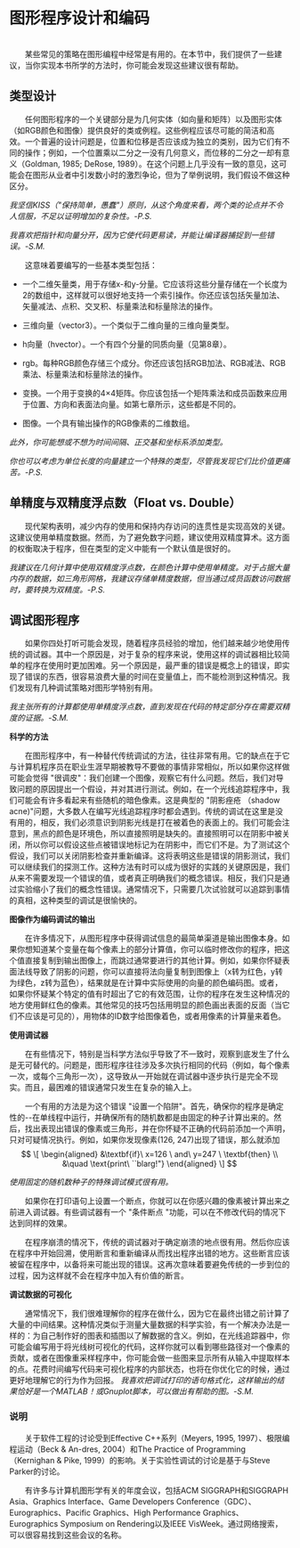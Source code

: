 # 图形程序设计和编码

<br/>
&emsp;&emsp;某些常见的策略在图形编程中经常是有用的。在本节中，我们提供了一些建议，当你实现本书所学的方法时，你可能会发现这些建议很有帮助。

## 类型设计
&emsp;&emsp;任何图形程序的一个关键部分是为几何实体（如向量和矩阵）以及图形实体（如RGB颜色和图像）提供良好的类或例程。这些例程应该尽可能的简洁和高效。一个普遍的设计问题是，位置和位移是否应该成为独立的类别，因为它们有不同的操作；例如，一个位置乘以二分之一没有几何意义，而位移的二分之一却有意义（Goldman, 1985; DeRose, 1989）。在这个问题上几乎没有一致的意见，这可能会在图形从业者中引发数小时的激烈争论，但为了举例说明，我们假设不做这种区分。

_我坚信KISS（"保持简单，愚蠢"）原则，从这个角度来看，两个类的论点并不令人信服，不足以证明增加的复杂性。-P.S._

_我喜欢把指针和向量分开，因为它使代码更易读，并能让编译器捕捉到一些错误。-S.M._

&emsp;&emsp;这意味着要编写的一些基本类型包括：
- 一个二维矢量类，用于存储x-和y-分量。它应该将这些分量存储在一个长度为2的数组中，这样就可以很好地支持一个索引操作。你还应该包括矢量加法、矢量减法、点积、交叉积、标量乘法和标量除法的操作。

- 三维向量（vector3）。一个类似于二维向量的三维向量类型。

- h向量（hvector）。一个有四个分量的同质向量（见第8章）。

- rgb。每种RGB颜色存储三个成分。你还应该包括RGB加法、RGB减法、RGB乘法、标量乘法和标量除法的操作。

- 变换。一个用于变换的4×4矩阵。你应该包括一个矩阵乘法和成员函数来应用于位置、方向和表面法向量。如第七章所示，这些都是不同的。

- 图像。一个具有输出操作的RGB像素的二维数组。

_此外，你可能想或不想为时间间隔、正交基和坐标系添加类型。_

_你也可以考虑为单位长度的向量建立一个特殊的类型，尽管我发现它们比价值更痛苦。-P.S._

## 单精度与双精度浮点数（Float vs. Double）

&emsp;&emsp;现代架构表明，减少内存的使用和保持内存访问的连贯性是实现高效的关键。这建议使用单精度数据。然而，为了避免数字问题，建议使用双精度算术。这方面的权衡取决于程序，但在类型的定义中能有一个默认值是很好的。

_我建议在几何计算中使用双精度浮点数，在颜色计算中使用单精度。对于占据大量内存的数据，如三角形网格，我建议存储单精度数据，但当通过成员函数访问数据时，要转换为双精度。-P.S._

## 调试图形程序

&emsp;&emsp;如果你四处打听可能会发现，随着程序员经验的增加，他们越来越少地使用传统的调试器。其中一个原因是，对于复杂的程序来说，使用这样的调试器相比较简单的程序在使用时更加困难。另一个原因是，最严重的错误是概念上的错误，即实现了错误的东西，很容易浪费大量的时间在变量值上，而不能检测到这种情况。我们发现有几种调试策略对图形学特别有用。

_我主张所有的计算都使用单精度浮点数，直到发现在代码的特定部分存在需要双精度的证据。-S.M._

**科学的方法**

&emsp;&emsp;在图形程序中，有一种替代传统调试的方法，往往非常有用。它的缺点在于它与计算机程序员在职业生涯早期被教导不要做的事情非常相似，所以如果你这样做可能会觉得 "很调皮"：我们创建一个图像，观察它有什么问题。然后，我们对导致问题的原因提出一个假设，并对其进行测试。例如，在一个光线追踪程序中，我们可能会有许多看起来有些随机的暗色像素。这是典型的 "阴影痤疮 （shadow acne)"问题，大多数人在编写光线追踪程序时都会遇到。传统的调试在这里是没有用的，相反，我们必须意识到阴影光线是打在被着色的表面上的。我们可能会注意到，黑点的颜色是环境色，所以直接照明是缺失的。直接照明可以在阴影中被关闭，所以你可以假设这些点被错误地标记为在阴影中，而它们不是。为了测试这个假设，我们可以关闭阴影检查并重新编译。这将表明这些是错误的阴影测试，我们可以继续我们的探测工作。这种方法有时可以成为很好的实践的关键原因是，我们从来不需要发现一个错误的值，或者真正明确我们的概念错误。相反，我们只是通过实验缩小了我们的概念性错误。通常情况下，只需要几次试验就可以追踪到事情的真相，这种类型的调试是很愉快的。

**图像作为编码调试的输出**

&emsp;&emsp;在许多情况下，从图形程序中获得调试信息的最简单渠道是输出图像本身。如果你想知道某个变量在每个像素上的部分计算值，你可以临时修改你的程序，把这个值直接复制到输出图像上，而跳过通常要进行的其他计算。例如，如果你怀疑表面法线导致了阴影的问题，你可以直接将法向量复制到图像上（x转为红色，y转为绿色，z转为蓝色），结果就是在计算中实际使用的向量的颜色编码图。或者，如果你怀疑某个特定的值有时超出了它的有效范围，让你的程序在发生这种情况的地方使用鲜红色的像素。其他常见的技巧包括用明显的颜色画出表面的反面（当它们不应该是可见的），用物体的ID数字给图像着色，或者用像素的计算量来着色。

**使用调试器**

&emsp;&emsp;在有些情况下，特别是当科学方法似乎导致了不一致时，观察到底发生了什么是无可替代的。问题是，图形程序往往涉及多次执行相同的代码（例如，每个像素一次，或每个三角形一次），这导致从一开始就在调试器中逐步执行是完全不现实。而且，最困难的错误通常只发生在复杂的输入上。

&emsp;&emsp;一个有用的方法是为这个错误 "设置一个陷阱"。首先，确保你的程序是确定性的--在单线程中运行，并确保所有的随机数都是由固定的种子计算出来的。然后，找出表现出错误的像素或三角形，并在你怀疑不正确的代码前添加一个声明，只对可疑情况执行。例如，如果你发现像素(126, 247)出现了错误，那么就添加
$$
\[
  \begin{aligned}
  &\textbf{if}\ x=126 \ and\ y=247 \ \textbf{then} \\ 
  &\quad \text{print\ ``blarg!"}
  \end{aligned}
\]
$$


_使用固定的随机数种子的特殊调试模式很有用。_

&emsp;&emsp;如果你在打印语句上设置一个断点，你就可以在你感兴趣的像素被计算出来之前进入调试器。有些调试器有一个 "条件断点 "功能，可以在不修改代码的情况下达到同样的效果。

&emsp;&emsp;在程序崩溃的情况下，传统的调试器对于确定崩溃的地点很有用。然后你应该在程序中开始回溯，使用断言和重新编译从而找出程序出错的地方。这些断言应该被留在程序中，以备将来可能出现的错误。这再次意味着要避免传统的一步到位的过程，因为这样就不会在程序中加入有价值的断言。

**调试数据的可视化**

&emsp;&emsp;通常情况下，我们很难理解你的程序在做什么，因为它在最终出错之前计算了大量的中间结果。这种情况类似于测量大量数据的科学实验，有一个解决办法是一样的：为自己制作好的图表和插图以了解数据的含义。例如，在光线追踪器中，你可能会编写用于将光线树可视化的代码，这样你就可以看到哪些路径对一个像素的贡献，或者在图像重采样程序中，你可能会做一些图来显示所有从输入中提取样本的点。花费时间编写代码来可视化程序的内部状态，也将在你优化它的时候，通过更好地理解它的行为作为回报。
_我喜欢把调试打印的语句格式化，这样输出的结果恰好是一个MATLAB！或Gnuplot脚本，可以做出有帮助的图。-S.M._

### 说明

&emsp;&emsp;关于软件工程的讨论受到Effective C++系列（Meyers, 1995, 1997）、极限编程运动（Beck & An-dres, 2004）和The Practice of Programming（Kernighan & Pike, 1999）的影响。关于实验性调试的讨论是基于与Steve Parker的讨论。

&emsp;&emsp;有许多与计算机图形学有关的年度会议，包括ACM SIGGRAPH和SIGGRAPH Asia、Graphics Interface、Game Developers Conference（GDC）、Eurographics、Pacific Graphics、High Performance Graphics、Eurographics Symposium on Rendering以及IEEE VisWeek。通过网络搜索，可以很容易找到这些会议的名称。